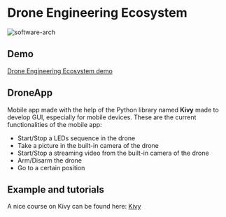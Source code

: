 # Drone Engineering Ecosystem
![software-arch](https://user-images.githubusercontent.com/32190349/155320787-f8549148-3c93-448b-b79a-388623ca5d3f.png)

## Demo
[Drone Engineering Ecosystem demo](https://www.youtube.com/playlist?list=PL64O0POFYjHpXyP-T063RdKRJXuhqgaXY)

## DroneApp
Mobile app made with the help of the Python library named **Kivy** made to develop GUI, especially for mobile devices.
These are the current functionalities of the mobile app:
- Start/Stop a LEDs sequence in the drone
- Take a picture in the built-in camera of the drone
- Start/Stop a streaming video from the built-in camera of the drone
- Arm/Disarm the drone
- Go to a certain position

## Example and tutorials

A nice course on Kivy can be found here:
[Kivy](https://www.youtube.com/watch?v=l8Imtec4ReQ)

